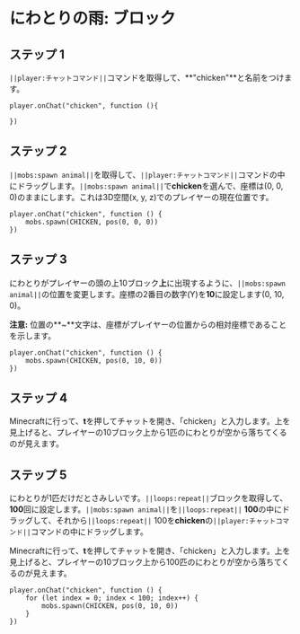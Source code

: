 # にわとりの雨: ブロック


## ステップ 1
``||player:チャットコマンド||``コマンドを取得して、**"chicken"**と名前をつけます。

```blocks
player.onChat("chicken", function (){ 
 
}) 
```

## ステップ 2

``||mobs:spawn animal||``を取得して、``||player:チャットコマンド||``コマンドの中にドラッグします。``||mobs:spawn animal||``で**chicken**を選んで、座標は(0, 0, 0)のままにします。これは3D空間(x, y, z)でのプレイヤーの現在位置です。

```blocks
player.onChat("chicken", function () { 
    mobs.spawn(CHICKEN, pos(0, 0, 0)) 
}) 
```

## ステップ 3

にわとりがプレイヤーの頭の上10ブロック**上**に出現するように、``||mobs:spawn animal||``の位置を変更します。座標の2番目の数字(Y)を**10**に設定します(0, 10, 0)。

**注意:** 位置の**~**文字は、座標がプレイヤーの位置からの相対座標であることを示します。

```blocks
player.onChat("chicken", function () { 
    mobs.spawn(CHICKEN, pos(0, 10, 0)) 
}) 
```

## ステップ 4

Minecraftに行って、**t**を押してチャットを開き、「chicken」と入力します。上を見上げると、プレイヤーの10ブロック上から1匹のにわとりが空から落ちてくるのが見えます。

## ステップ 5

にわとりが1匹だけだとさみしいです。``||loops:repeat||``ブロックを取得して、**100**回に設定します。``||mobs:spawn animal||``を``||loops:repeat||`` **100**の中にドラッグして、それから``||loops:repeat||`` 100を**chicken**の``||player:チャットコマンド||``コマンドの中にドラッグします。

Minecraftに行って、**t**を押してチャットを開き、「chicken」と入力します。上を見上げると、プレイヤーの10ブロック上から100匹のにわとりが空から落ちてくるのが見えます。

```blocks
player.onChat("chicken", function () { 
    for (let index = 0; index < 100; index++) { 
        mobs.spawn(CHICKEN, pos(0, 10, 0)) 
    } 
}) 
```

